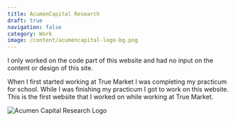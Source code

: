 ```yaml
---
title: AcumenCapital Research
draft: true
navigation: false
category: Work
image: /content/acumencapital-logo-bg.png
---
```


I only worked on the code part of this website and had no input on the content or design of this site.

When I first started working at True Market I was completing my practicum for school. While I was finishing my practicum I got to work on this website. This is the first website that I worked on while working at True Market.

![Acumen Capital Research Logo](/content/acumencapital-logo-bg.png)